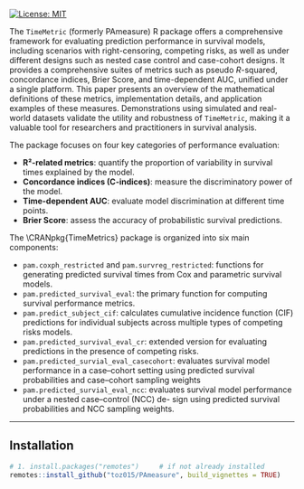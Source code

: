 <!-- README.md for TimeMetric (formerly PAmeasure) ---------------------------------------------- -->

[![License: MIT](https://img.shields.io/badge/License-MIT-blue.svg)](LICENSE)
<!-- Optional: add coverage, pkgdown, DOI badges here -->

The `TimeMetric` (formerly PAmeasure) R package offers a comprehensive framework for evaluating prediction performance in survival models, including scenarios with right-censoring, competing risks, as well as under different designs such as nested case control and case-cohort designs. It provides a comprehensive suites of metrics such as pseudo $R$-squared, concordance indices, Brier Score, and time-dependent AUC, unified under a single platform. This paper presents an overview of the mathematical definitions of these metrics,  implementation details, and application examples of these measures. Demonstrations using simulated and real-world datasets validate the utility and robustness of `TimeMetric`,  making it a valuable tool for researchers and practitioners in survival analysis.


The package focuses on four key categories of performance evaluation:

- **R²-related metrics**: quantify the proportion of variability in survival times explained by the model.
- **Concordance indices (C-indices)**: measure the discriminatory power of the model.
- **Time-dependent AUC**: evaluate model discrimination at different time points.
- **Brier Score**: assess the accuracy of probabilistic survival predictions.


The \CRANpkg{TimeMetrics} package is organized into six main components:

- `pam.coxph_restricted` and `pam.survreg_restricted`: functions for generating predicted survival times from Cox and parametric survival models.
- `pam.predicted_survival_eval`: the primary function for computing survival performance metrics.
- `pam.predict_subject_cif`: calculates cumulative incidence function (CIF) predictions for individual subjects across multiple types of competing risks models.
- `pam.predicted_survival_eval_cr`: extended version for evaluating predictions in the presence of competing risks.
- `pam.predicted_survial_eval_casecohort`: evaluates survival model performance in a case–cohort setting using predicted
survival probabilities and case–cohort sampling weights
- `pam.predicted_survial_eval_ncc`:  evaluates survival model performance under a nested case–control (NCC) de-
sign using predicted survival probabilities and NCC sampling weights.

---

## Installation

```r
# 1. install.packages("remotes")     # if not already installed
remotes::install_github("toz015/PAmeasure", build_vignettes = TRUE)
